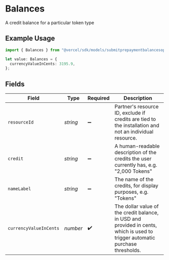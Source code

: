 # Balances

A credit balance for a particular token type

## Example Usage

```typescript
import { Balances } from "@vercel/sdk/models/submitprepaymentbalancesop.js";

let value: Balances = {
  currencyValueInCents: 3195.9,
};
```

## Fields

| Field                                                                                                                         | Type                                                                                                                          | Required                                                                                                                      | Description                                                                                                                   |
| ----------------------------------------------------------------------------------------------------------------------------- | ----------------------------------------------------------------------------------------------------------------------------- | ----------------------------------------------------------------------------------------------------------------------------- | ----------------------------------------------------------------------------------------------------------------------------- |
| `resourceId`                                                                                                                  | *string*                                                                                                                      | :heavy_minus_sign:                                                                                                            | Partner's resource ID, exclude if credits are tied to the installation and not an individual resource.                        |
| `credit`                                                                                                                      | *string*                                                                                                                      | :heavy_minus_sign:                                                                                                            | A human-readable description of the credits the user currently has, e.g. \"2,000 Tokens\"                                     |
| `nameLabel`                                                                                                                   | *string*                                                                                                                      | :heavy_minus_sign:                                                                                                            | The name of the credits, for display purposes, e.g. \"Tokens\"                                                                |
| `currencyValueInCents`                                                                                                        | *number*                                                                                                                      | :heavy_check_mark:                                                                                                            | The dollar value of the credit balance, in USD and provided in cents, which is used to trigger automatic purchase thresholds. |